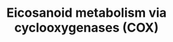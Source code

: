 ---
annotations:
- type: Pathway Ontology
  value: arachidonic acid metabolic pathway
- type: Pathway Ontology
  value: cyclooxygenase mediated pathway of arachidonic acid metabolism
- type: Pathway Ontology
  value: eicosanoid metabolic pathway
- type: Pathway Ontology
  value: eicosanoid signaling pathway via peroxisome proliferator-activated receptor
    gamma
- type: Pathway Ontology
  value: eicosanoid signaling pathway
- type: Pathway Ontology
  value: eicosanoid biosynthetic pathway
- type: Pathway Ontology
  value: eicosanoid biosynthetic pathway
- type: Pathway Ontology
  value: inflammatory response pathway
authors:
- Eoinfahy
- Ryanmiller
- DeSl
- Egonw
- Eweitz
communities:
- Lipids
description: This pathway is inspired by the Lipidmaps>Eicosanoids Pathway expended
  pathway display [https://lipidmaps.org/resources/pathways/vanted.php] and extended
  with the top left side of Figure 1 from Dennis and Norris (2015 [https://www.ncbi.nlm.nih.gov/pubmed/26139350]).
  Eicosanoids are a large group of compounds metabolised from arachidonic acid (AA),
  either via cyclooxygenases (COX)[https://www.wikipathways.org/index.php/Pathway:WP4347],
  lipooxygenases(LOX)[https://www.wikipathways.org/index.php/Pathway:WP4348], or cytochrome
  P450 monooxygenases (CYP)[https://www.wikipathways.org/index.php/Pathway:WP4349].
  This pathway visualises the first route, via COX, where additonal colours have been
  used to visualise which conversions are being performed by the same enzymes. Green
  and orange boxes represent receptors, where the orange colour depicts peroxisome-proliferator
  activating receptors (PPARs) potentially activated by the eicosanoids.
last-edited: 2021-05-07
organisms:
- Mus musculus
redirect_from:
- /index.php/Pathway:WP4347
- /instance/WP4347
schema-jsonld:
- '@context': https://schema.org/
  '@id': https://wikipathways.github.io/pathways/WP4347.html
  '@type': Dataset
  creator:
    '@type': Organization
    name: WikiPathways
  description: This pathway is inspired by the Lipidmaps>Eicosanoids Pathway expended
    pathway display [https://lipidmaps.org/resources/pathways/vanted.php] and extended
    with the top left side of Figure 1 from Dennis and Norris (2015 [https://www.ncbi.nlm.nih.gov/pubmed/26139350]).
    Eicosanoids are a large group of compounds metabolised from arachidonic acid (AA),
    either via cyclooxygenases (COX)[https://www.wikipathways.org/index.php/Pathway:WP4347],
    lipooxygenases(LOX)[https://www.wikipathways.org/index.php/Pathway:WP4348], or
    cytochrome P450 monooxygenases (CYP)[https://www.wikipathways.org/index.php/Pathway:WP4349].
    This pathway visualises the first route, via COX, where additonal colours have
    been used to visualise which conversions are being performed by the same enzymes.
    Green and orange boxes represent receptors, where the orange colour depicts peroxisome-proliferator
    activating receptors (PPARs) potentially activated by the eicosanoids.
  keywords:
  - Ptgis
  - PGJ2
  - DP2
  - 15-deoxy-delta-12-PGJ2
  - TXA2
  - PGI2
  - 13,14-dihydro-
  - Hpgd
  - 20-hydroxy-PGE2
  - Pla2g4a
  - PGG2
  - Ehhadh
  - COX-1
  - Ptgds
  - 6-keto-PGF1alpha
  - Tetranor-PGE2
  - Ptgs2
  - delta-12-PGJ2
  - Dinor-PGF2a
  - Arachidonic acid
  - Acox1
  - TP
  - Ptges
  - Acox3
  - Pla2g4b
  - Ptgr2
  - Ptgs1
  - 15(R)-HETE
  - Cyp4a12a
  - PPAR gamma
  - Dinor-PGE2
  - 15-keto-PGE2
  - PGA2
  - PGB2
  - 15-keto-PGF2a
  - PGD2
  - PPAR delta
  - 15-deoxy-PGA2
  - Ptgr1
  - FP
  - Cyp4f14
  - IP
  - 15(S)-HETE
  - PGF2a
  - Cyp4a12b
  - AAS
  - Tetranor-PGD2
  - Txdh
  - PGH2
  - 11-dehydro-TXB2
  - Cyp4a10
  - 12S-HHTrE
  - Glycerophospholipids
  - TXB2
  - DP1
  - 20-hydroxy-PGF2a
  - PGFS
  - 11-HETE
  - Dinor-PGD2
  - Pla2g6
  - Tetranor-PGF2a
  - Tbxas1
  - Cyp4f18
  - Akr1b3
  - 15-keto-PGD2
  - Pla2g5
  - Acox2
  - 6-keto-PGE1
  - 20-hydroxy-PGD2
  - Acaa1a
  - PGE2
  - 15-deoxy-delta-12-PGD2
  license: CC0
  name: Eicosanoid metabolism via cyclooxygenases (COX)
seo: CreativeWork
title: Eicosanoid metabolism via cyclooxygenases (COX)
wpid: WP4347
---